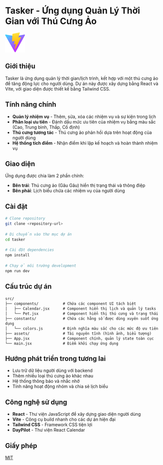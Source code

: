 # Tasker - Ứng dụng Quản Lý Thời Gian với Thú Cưng Ảo

![Tasker Logo](public/vite.svg)

## Giới thiệu

Tasker là ứng dụng quản lý thời gian/lịch trình, kết hợp với một thú cưng ảo để tăng động lực cho người dùng. Dự án này được xây dựng bằng React và Vite, với giao diện được thiết kế bằng Tailwind CSS.

## Tính năng chính

- **Quản lý nhiệm vụ** - Thêm, sửa, xóa các nhiệm vụ và sự kiện trong lịch
- **Phân loại ưu tiên** - Đánh dấu mức ưu tiên của nhiệm vụ bằng màu sắc (Cao, Trung bình, Thấp, Cố định)
- **Thú cưng tương tác** - Thú cưng ảo phản hồi dựa trên hoạt động của người dùng
- **Hệ thống tích điểm** - Nhận điểm khi lập kế hoạch và hoàn thành nhiệm vụ

## Giao diện

Ứng dụng được chia làm 2 phần chính:

- **Bên trái**: Thú cưng ảo (Gâu Gâu) hiển thị trạng thái và thông điệp
- **Bên phải**: Lịch biểu chứa các nhiệm vụ của người dùng

## Cài đặt

```bash
# Clone repository
git clone <repository-url>

# Di chuyển vào thư mục dự án
cd tasker

# Cài đặt dependencies
npm install

# Chạy ở môi trường development
npm run dev
```

## Cấu trúc dự án

```
src/
├── components/           # Chứa các component UI tách biệt
│   ├── Calendar.jsx      # Component hiển thị lịch và quản lý tasks
│   └── Pet.jsx           # Component hiển thị thú cưng và trạng thái
├── constants/            # Chứa các hằng số được dùng xuyên suốt ứng dụng
│   └── colors.js         # Định nghĩa màu sắc cho các mức độ ưu tiên
├── assets/               # Tài nguyên tĩnh (hình ảnh, biểu tượng)
├── App.jsx               # Component chính, quản lý state toàn cục
└── main.jsx              # Điểm khởi chạy ứng dụng
```

## Hướng phát triển trong tương lai

- Lưu trữ dữ liệu người dùng với backend
- Thêm nhiều loại thú cưng ảo khác nhau
- Hệ thống thông báo và nhắc nhở
- Tính năng hoạt động nhóm và chia sẻ lịch biểu

## Công nghệ sử dụng

- **React** - Thư viện JavaScript để xây dựng giao diện người dùng
- **Vite** - Công cụ build nhanh cho các dự án hiện đại
- **Tailwind CSS** - Framework CSS tiện lợi
- **DayPilot** - Thư viện React Calendar

## Giấy phép

[MIT](LICENSE)

